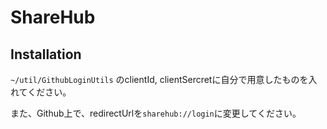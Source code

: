 # ShareHub

## Installation
`~/util/GithubLoginUtils` のclientId, clientSercretに自分で用意したものを入れてください。

また、Github上で、redirectUrlを`sharehub://login`に変更してください。
